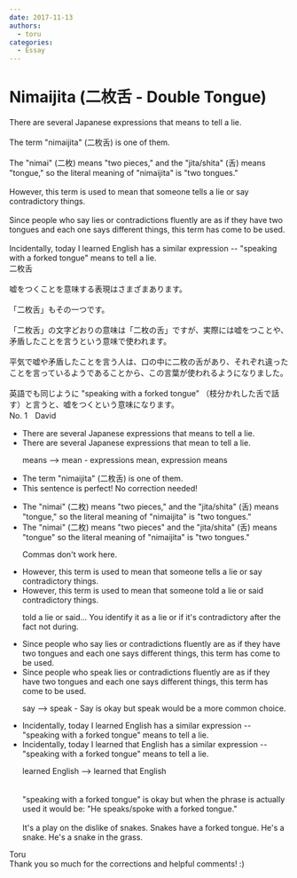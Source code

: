 ```yaml
---
date: 2017-11-13
authors:
  - toru
categories:
  - Essay
---
```


<h1 id="subject_show">Nimaijita (二枚舌 - Double Tongue)</h1>
<div class="date" hidden>Nov 13, 2017 11:33</div>
<div id="post"><div id="body_show_ori">
There are several Japanese expressions that means to tell a lie.<br/><br/>The term "nimaijita" (二枚舌) is one of them.<br/><br/>The "nimai" (二枚) means "two pieces," and the "jita/shita" (舌) means "tongue," so the literal meaning of "nimaijita" is "two tongues."<br/><br/>However, this term is used to mean that someone tells a lie or say contradictory things.<br/><br/>Since people who say lies or contradictions fluently are as if they have two tongues and each one says different things, this term has come to be used.<br/><br/>Incidentally, today I learned English has a similar expression -- "speaking with a forked tongue" means to tell a lie.
</div></div>

<!-- more -->

<div id="post_ja"><div id="body_show_mo">
二枚舌<br/><br/>嘘をつくことを意味する表現はさまざまあります。<br/><br/>「二枚舌」もその一つです。<br/><br/>「二枚舌」の文字どおりの意味は「二枚の舌」ですが、実際には嘘をつことや、矛盾したことを言うという意味で使われます。<br/><br/>平気で嘘や矛盾したことを言う人は、口の中に二枚の舌があり、それぞれ違ったことを言っているようであることから、この言葉が使われるようになりました。<br/><br/>英語でも同じように "speaking with a forked tongue" （枝分かれした舌で話す）と言うと、嘘をつくという意味になります。
</div></div>
<div id="block"><div class="first_name"> No. 1　<span class="just_name">David</span></div><div id="block2">
<ul class="correction_field">
<li class="incorrect">There are several Japanese expressions that means to tell a lie.</li>
<li class="corrected correct">
There are several Japanese expressions that mean to tell a lie.
<p class="correction_comment">means --&gt; mean - expressions mean, expression means</p>
</li>
</ul>
<ul class="correction_field">
<li class="incorrect">The term "nimaijita" (二枚舌) is one of them.</li>
<li class="corrected perfect">This sentence is perfect! No correction needed!</li>
</ul>
<ul class="correction_field">
<li class="incorrect">The "nimai" (二枚) means "two pieces," and the "jita/shita" (舌) means "tongue," so the literal meaning of "nimaijita" is "two tongues."</li>
<li class="corrected correct">
The "nimai" (二枚) means "two pieces" and the "jita/shita" (舌) means "tongue" so the literal meaning of "nimaijita" is "two tongues."
<p class="correction_comment">Commas don't work here.</p>
</li>
</ul>
<ul class="correction_field">
<li class="incorrect">However, this term is used to mean that someone tells a lie or say contradictory things.</li>
<li class="corrected correct">
However, this term is used to mean that someone told a lie or said contradictory things.
<p class="correction_comment">told a lie or said... You identify it as a lie or if it's contradictory after the fact not during.</p>
</li>
</ul>
<ul class="correction_field">
<li class="incorrect">Since people who say lies or contradictions fluently are as if they have two tongues and each one says different things, this term has come to be used.</li>
<li class="corrected correct">
Since people who speak lies or contradictions fluently are as if they have two tongues and each one says different things, this term has come to be used.
<p class="correction_comment">say --&gt; speak - Say is okay but speak would be a more common choice.</p>
</li>
</ul>
<ul class="correction_field">
<li class="incorrect">Incidentally, today I learned English has a similar expression -- "speaking with a forked tongue" means to tell a lie.</li>
<li class="corrected correct">
Incidentally, today I learned that English has a similar expression -- "speaking with a forked tongue" means to tell a lie.
<p class="correction_comment">learned English --&gt; learned that English<br/><br/><br/>"speaking with a forked tongue" is okay but when the phrase is actually used it would be: "He speaks/spoke with a forked tongue."<br/><br/>It's a play on the dislike of snakes. Snakes have a forked tongue. He's a snake. He's a snake in the grass.</p>
</li>
</ul>
</div><div class="name"><span class="just_name">Toru</span><br>
Thank you so much for the corrections and helpful comments! :)
</div>
</div>
